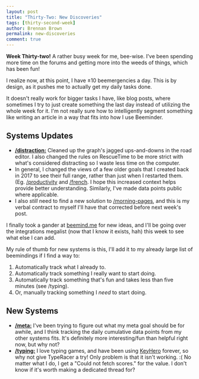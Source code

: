 ```yaml
---
layout: post
title: "Thirty-Two: New Discoveries"
tags: [thirty-second-week]
author: Brennan Brown
permalink: new-discoveries
comment: true
---
```


**Week Thirty-two!** A rather busy week for me, bee-wise. I've been spending more time on the forums and getting more into the weeds of things, which has been fun!

I realize now, at this point, I have ±10 beemergencies a day. This is by design, as it pushes me to actually get my daily tasks done. 

It doesn't really work for bigger tasks I have, like blog posts, where sometimes I try to just create something the last day instead of utilizing the whole week for it. I'm not really sure how to intelligently segment something like writing an article in a way that fits into how I use Beeminder. 

## Systems Updates

* [**/distraction:**](https://beeminder.com/brennanbrown/distraction) Cleaned up the graph's jagged ups-and-downs in the road editor. I also changed the rules on RescueTime to be more strict with what's considered distracting so I waste less time on the computer.
* In general, I changed the views of a few older goals that I created back in 2017 to see their full range, rather than just when I restarted them. (Eg. [/productivity](https://beeminder.com/brennanbrown/productivity) and [/french](https://beeminder.com/brennanbrown/french). I hope this increased context helps provide better understanding. Similarly, I've made data points public where applicable.
* I also *still* need to find a new solution to [/morning-pages](https://beeminder.com/brennanbrown/morning-pages), and this is my verbal contract to myself I'll have that corrected before next week's post.

I finally took a gander at [beemind.me](https://beemind.me) for new ideas, and I'll be going over the integrations megalist (now that I know it exists, hah) this week to see what else I can add. 

My rule of thumb for new systems is this, I'll add it to my already large list of beemindings if I find a way to:

1. Automatically track what I already to.
2. Automatically track something I really want to start doing.
3. Automatically track something that's fun and takes less than five minutes (see /typing).
4. Or, manually tracking something I *need* to start doing.

## New Systems

* [**/meta:**](https://beeminder.com/brennanbrown/meta) I've been trying to figure out what my meta goal should be for awhile, and I think tracking the daily cumulative data points from my other systems fits. It's definitely more interesting/fun than helpful right now, but why not?
* [**/typing:**](https://beeminder.com/brennanbrown/typing) I love typing games, and have been using [KeyHero](https://www.keyhero.com/profile/brennanbrown) forever, so why not give TypeRacer a try! Only problem is that it isn't working. :( No matter what I do, I get a "Could not fetch scores." for the value. I don't know if it's worth making a dedicated thread for?
